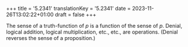 +++
title = '5.2341'
translationKey = '5.2341'
date = 2023-11-26T13:02:22+01:00
draft = false
+++

The sense of a truth-function of <span class="mathmode"><var>p</var></span> is a function of the sense of <span class="mathmode"><var>p</var></span>.
Denial, logical addition, logical multiplication, etc., etc., are operations.
(Denial reverses the sense of a proposition.)
